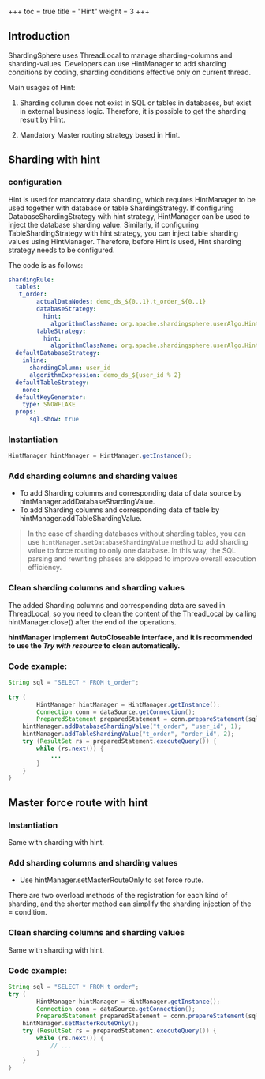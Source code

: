 +++
toc = true
title = "Hint"
weight = 3
+++

## Introduction

ShardingSphere uses ThreadLocal to manage sharding-columns and sharding-values. Developers can use HintManager to add sharding conditions by coding, sharding conditions effective only on current thread.

Main usages of Hint:

1. Sharding column does not exist in SQL or tables in databases, but exist in external business logic. Therefore, it is possible to get the sharding result by Hint.

2. Mandatory Master routing strategy based in Hint.

## Sharding with hint

### configuration

Hint is used for mandatory data sharding, which requires HintManager to be used together with database or table ShardingStrategy. If configuring DatabaseShardingStrategy with hint strategy, HintManager can be used to inject the database sharding value. 
Similarly, if configuring TableShardingStrategy with hint strategy, you can inject table sharding values using HintManager. Therefore, before Hint is used, Hint sharding strategy needs to be configured.

The code is as follows:

```yaml
shardingRule:
  tables:
   t_order:
        actualDataNodes: demo_ds_${0..1}.t_order_${0..1}
        databaseStrategy:
          hint:
            algorithmClassName: org.apache.shardingsphere.userAlgo.HintAlgorithm
        tableStrategy:
          hint:
            algorithmClassName: org.apache.shardingsphere.userAlgo.HintAlgorithm
  defaultDatabaseStrategy:
    inline:
      shardingColumn: user_id
      algorithmExpression: demo_ds_${user_id % 2}
  defaultTableStrategy:
    none:
  defaultKeyGenerator:
    type: SNOWFLAKE
  props:
      sql.show: true
```

### Instantiation

```java
HintManager hintManager = HintManager.getInstance();
```

### Add sharding columns and sharding values

- To add Sharding columns and corresponding data of data source by hintManager.addDatabaseShardingValue.
- To add Sharding columns and corresponding data of table by hintManager.addTableShardingValue.

> In the case of sharding databases without sharding tables, you can use `hintManager.setDatabaseShardingValue` method to add sharding value to force routing to only one database. 
In this way, the SQL parsing and rewriting phases are skipped to improve overall execution efficiency.

### Clean sharding columns and sharding values

The added Sharding columns and corresponding data are saved in ThreadLocal, so you need to clean the content of the ThreadLocal by calling hintManager.close() after the end of the operations.

__hintManager implement AutoCloseable interface, and it is recommended to use the *Try with resource* to clean automatically.__

### Code example:

```java
String sql = "SELECT * FROM t_order";
        
try (
        HintManager hintManager = HintManager.getInstance();
        Connection conn = dataSource.getConnection();
        PreparedStatement preparedStatement = conn.prepareStatement(sql)) {
    hintManager.addDatabaseShardingValue("t_order", "user_id", 1);
    hintManager.addTableShardingValue("t_order", "order_id", 2);
    try (ResultSet rs = preparedStatement.executeQuery()) {
        while (rs.next()) {
            ...
        }
    }
}
```

## Master force route with hint

### Instantiation

Same with sharding with hint.

### Add sharding columns and sharding values

- Use hintManager.setMasterRouteOnly to set force route.

There are two overload methods of the registration for each kind of sharding, and the shorter method can simplify the sharding injection of the = condition.

### Clean sharding columns and sharding values

Same with sharding with hint.

### Code example:

```java
String sql = "SELECT * FROM t_order";
try (
        HintManager hintManager = HintManager.getInstance();
        Connection conn = dataSource.getConnection();
        PreparedStatement preparedStatement = conn.prepareStatement(sql)) {
    hintManager.setMasterRouteOnly();
    try (ResultSet rs = preparedStatement.executeQuery()) {
        while (rs.next()) {
            // ...
        }
    }
}
```
